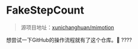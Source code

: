 # FakeStepCount

> 源项目地址：[xunichanghuan/mimotion](https://github.com/xunichanghuan/mimotion)

想尝试一下GitHub的操作流程就有了这个仓库。🍺
????